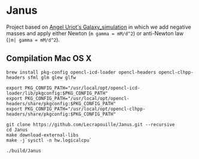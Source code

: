 # Janus

Project based on [Angel Uriot's Galaxy_simulation](https://github.com/angeluriot/Galaxy_simulation) in which
we add negative masses and apply either Newton (`m gamma = mM/d^2`) or anti-Newton law (`|m| gamma = mM/d^2`).

## Compilation Mac OS X

```
brew install pkg-config opencl-icd-loader opencl-headers opencl-clhpp-headers sfml glm glew glfw

export PKG_CONFIG_PATH="/usr/local/opt/opencl-icd-loader/lib/pkgconfig:$PKG_CONFIG_PATH"
export PKG_CONFIG_PATH="/usr/local/opt/opencl-headers/share/pkgconfig:$PKG_CONFIG_PATH"
export PKG_CONFIG_PATH="/usr/local/opt/opencl-clhpp-headers/share/pkgconfig:$PKG_CONFIG_PATH"

git clone https://github.com/Lecrapouille/Janus.git --recursive
cd Janus
make download-external-libs
make -j`sysctl -n hw.logicalcpu`

./build/Janus
```